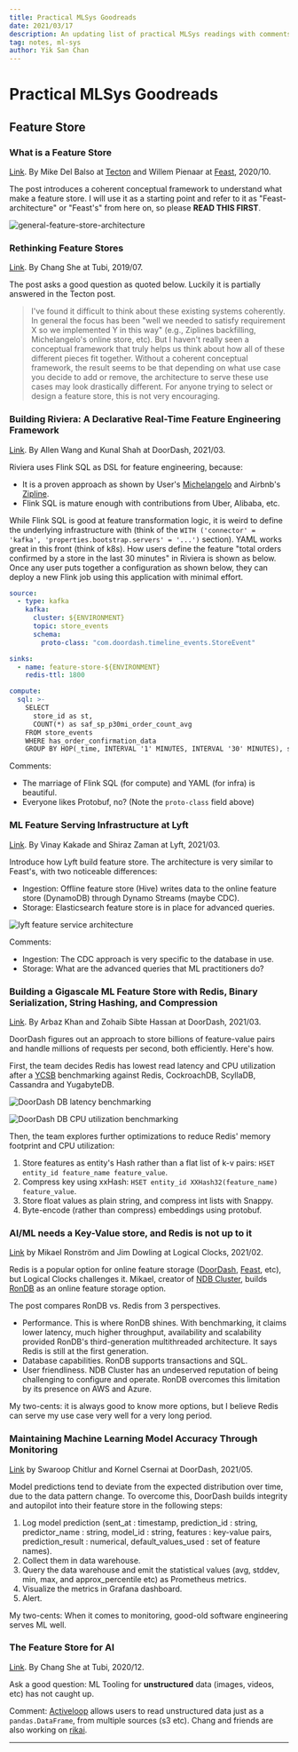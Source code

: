 ```yaml
---
title: Practical MLSys Goodreads
date: 2021/03/17
description: An updating list of practical MLSys readings with comments.
tag: notes, ml-sys
author: Yik San Chan
---
```


# Practical MLSys Goodreads

## Feature Store

### What is a Feature Store

[Link](https://www.tecton.ai/blog/what-is-a-feature-store/). By Mike Del Balso at [Tecton](https://tecton.ai) and Willem Pienaar at [Feast](https://feast.dev), 2020/10.

The post introduces a coherent conceptual framework to understand what make a feature store. I will use it as a starting point and refer to it as "Feast-architecture" or "Feast's" from here on, so please **READ THIS FIRST**.

![general-feature-store-architecture](/images/practical-mlsys-goodreads/general-feature-store-architecture.png)

### Rethinking Feature Stores

[Link](https://medium.com/data-for-ai/rethinking-feature-stores-74963c2596f0). By Chang She at Tubi, 2019/07.

The post asks a good question as quoted below. Luckily it is partially answered in the Tecton post.

> I've found it difficult to think about these existing systems coherently. In general the focus has been "well we needed to satisfy requirement X so we implemented Y in this way" (e.g., Ziplines backfilling, Michelangelo's online store, etc). But I haven't really seen a conceptual framework that truly helps us think about how all of these different pieces fit together. Without a coherent conceptual framework, the result seems to be that depending on what use case you decide to add or remove, the architecture to serve these use cases may look drastically different. For anyone trying to select or design a feature store, this is not very encouraging.

### Building Riviera: A Declarative Real-Time Feature Engineering Framework

[Link](https://doordash.engineering/2021/03/04/building-a-declarative-real-time-feature-engineering-framework/). By Allen Wang and Kunal Shah at DoorDash, 2021/03.

Riviera uses Flink SQL as DSL for feature engineering, because:

- It is a proven approach as shown by User's [Michelangelo](https://eng.uber.com/michelangelo-machine-learning-platform/) and Airbnb's [Zipline](https://databricks.com/session/zipline-airbnbs-machine-learning-data-management-platform).
- Flink SQL is mature enough with contributions from Uber, Alibaba, etc.

While Flink SQL is good at feature transformation logic, it is weird to define the underlying infrastructure with (think of the `WITH ('connector' = 'kafka', 'properties.bootstrap.servers' = '...')` section). YAML works great in this front (think of k8s). How users define the feature "total orders confirmed by a store in the last 30 minutes" in Riviera is shown as below. Once any user puts together a configuration as shown below, they can deploy a new Flink job using this application with minimal effort.

```yaml
source:
  - type: kafka
    kafka:
      cluster: ${ENVIRONMENT}
      topic: store_events
      schema:
        proto-class: "com.doordash.timeline_events.StoreEvent"

sinks:
  - name: feature-store-${ENVIRONMENT}
    redis-ttl: 1800

compute:
  sql: >-
    SELECT 
      store_id as st,
      COUNT(*) as saf_sp_p30mi_order_count_avg
    FROM store_events
    WHERE has_order_confirmation_data
    GROUP BY HOP(_time, INTERVAL '1' MINUTES, INTERVAL '30' MINUTES), store_id
```

Comments:

- The marriage of Flink SQL (for compute) and YAML (for infra) is beautiful.
- Everyone likes Protobuf, no? (Note the `proto-class` field above)

### ML Feature Serving Infrastructure at Lyft

[Link](https://eng.lyft.com/ml-feature-serving-infrastructure-at-lyft-d30bf2d3c32a). By Vinay Kakade and Shiraz Zaman at Lyft, 2021/03.

Introduce how Lyft build feature store. The architecture is very similar to Feast's, with two noticeable differences:

- Ingestion: Offline feature store (Hive) writes data to the online feature store (DynamoDB) through Dynamo Streams (maybe CDC).
- Storage: Elasticsearch feature store is in place for advanced queries.

![lyft feature service architecture](/images/practical-mlsys-goodreads/lyft-feature-service-architecture.png)

Comments:

- Ingestion: The CDC approach is very specific to the database in use.
- Storage: What are the advanced queries that ML practitioners do?

### Building a Gigascale ML Feature Store with Redis, Binary Serialization, String Hashing, and Compression

[Link](https://doordash.engineering/2020/11/19/building-a-gigascale-ml-feature-store-with-redis/). By Arbaz Khan and Zohaib Sibte Hassan at DoorDash, 2021/03.

DoorDash figures out an approach to store billions of feature-value pairs and handle millions of requests per second, both efficiently. Here's how.

First, the team decides Redis has lowest read latency and CPU utilization after a [YCSB](https://github.com/brianfrankcooper/YCSB) benchmarking against Redis, CockroachDB, ScyllaDB, Cassandra and YugabyteDB.

![DoorDash DB latency benchmarking](/images/practical-mlsys-goodreads/doordash-db-latency-benchmarking.png)

![DoorDash DB CPU utilization benchmarking](/images/practical-mlsys-goodreads/doordash-db-cpu-utilization-benchmarking.jpeg)

Then, the team explores further optimizations to reduce Redis' memory footprint and CPU utilization:

1. Store features as entity's Hash rather than a flat list of k-v pairs: `HSET entity_id feature_name feature_value`.
1. Compress key using xxHash: `HSET entity_id XXHash32(feature_name) feature_value`.
1. Store float values as plain string, and compress int lists with Snappy.
1. Byte-encode (rather than compress) embeddings using protobuf.

### AI/ML needs a Key-Value store, and Redis is not up to it

[Link](https://www.logicalclocks.com/blog/ai-ml-needs-a-key-value-store-and-redis-is-not-up-to-it) by Mikael Ronström and Jim Dowling at Logical Clocks, 2021/02.

Redis is a popular option for online feature storage ([DoorDash](https://doordash.engineering/2020/11/19/building-a-gigascale-ml-feature-store-with-redis/), [Feast](https://github.com/feast-dev/feast-spark/tree/master/spark/ingestion/src/main/scala/feast/ingestion/stores/redis), etc), but Logical Clocks challenges it. Mikael, creator of [NDB Cluster](https://en.wikipedia.org/wiki/NDB_Cluster), builds [RonDB](https://www.rondb.com/) as an online feature storage option.

The post compares RonDB vs. Redis from 3 perspectives.

- Performance. This is where RonDB shines. With benchmarking, it claims lower latency, much higher throughput, availability and scalability provided RonDB's third-generation multithreaded architecture. It says Redis is still at the first generation.
- Database capabilities. RonDB supports transactions and SQL.
- User friendliness. NDB Cluster has an undeserved reputation of being challenging to configure and operate. RonDB overcomes this limitation by its presence on AWS and Azure.

My two-cents: it is always good to know more options, but I believe Redis can serve my use case very well for a very long period.

### Maintaining Machine Learning Model Accuracy Through Monitoring

[Link](https://doordash.engineering/2021/05/20/monitor-machine-learning-model-drift/) by Swaroop Chitlur and Kornel Csernai at DoorDash, 2021/05.

Model predictions tend to deviate from the expected distribution over time, due to the data pattern change. To overcome this, DoorDash builds integrity and autopilot into their feature store in the following steps:

1. Log model prediction (sent_at : timestamp, prediction_id : string, predictor_name : string, model_id : string, features : key-value pairs, prediction_result : numerical, default_values_used : set of feature names).
1. Collect them in data warehouse.
1. Query the data warehouse and emit the statistical values (avg, stddev, min, max, and approx_percentile etc) as Prometheus metrics.
1. Visualize the metrics in Grafana dashboard.
1. Alert.

My two-cents: When it comes to monitoring, good-old software engineering serves ML well.

### The Feature Store for AI

[Link](https://medium.com/swlh/the-feature-store-for-ai-45dea7922063). By Chang She at Tubi, 2020/12.

Ask a good question: ML Tooling for **unstructured** data (images, videos, etc) has not caught up.

Comment: [Activeloop](https://github.com/activeloopai/hub) allows users to read unstructured data just as a `pandas.DataFrame`, from multiple sources (s3 etc). Chang and friends are also working on [rikai](https://github.com/eto-ai/rikai).

---
